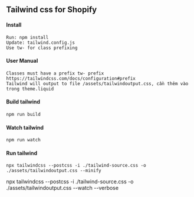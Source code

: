 ## Tailwind css for Shopify
#### Install
```
Run: npm install
Update: tailwind.config.js
Use tw- for class prefixing
```
#### User Manual
```
Classes must have a prefix tw- prefix https://tailwindcss.com/docs/configuration#prefix
Tailwind will output to file /assets/tailwindoutput.css, cần thêm vào trong theme.liquid
```
#### Build tailwind
```
npm run build
```
#### Watch tailwind
```
npm run watch
```

#### Run tailwind
```
npx tailwindcss --postcss -i ./tailwind-source.css -o ./assets/tailwindoutput.css --minify
```
npx tailwindcss --postcss -i ./tailwind-source.css -o ./assets/tailwindoutput.css --watch --verbose
```
